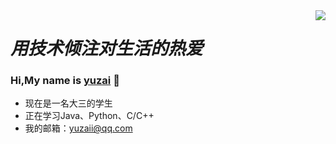 <img align="right" src="https://github-readme-stats.vercel.app/api?username=delstonz&show_icons=true" />


# *用技术倾注对生活的热爱*
### Hi,My name is [yuzai](https://yuzai.xyz/) 👋
 - 现在是一名大三的学生
 - 正在学习Java、Python、C/C++
 - 我的邮箱：[yuzaii@qq.com](yuzaii@qq.com)
